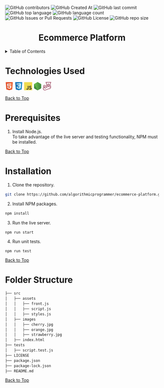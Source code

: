 <a id="readme-top"></a>
![GitHub contributors](https://img.shields.io/github/contributors-anon/algorithmicprogrammer/ecommerce-platform?style=for-the-badge)
![GitHub Created At](https://img.shields.io/github/created-at/algorithmicprogrammer/ecommerce-platform?style=for-the-badge)
![GitHub last commit](https://img.shields.io/github/last-commit/algorithmicprogrammer/ecommerce-platform?style=for-the-badge)
![GitHub top language](https://img.shields.io/github/languages/top/algorithmicprogrammer/ecommerce-platform?style=for-the-badge)
![GitHub language count](https://img.shields.io/github/languages/count/algorithmicprogrammer/ecommerce-platform?style=for-the-badge)
![GitHub Issues or Pull Requests](https://img.shields.io/github/issues/algorithmicprogrammer/ecommerce-platform?style=for-the-badge)
![GitHub License](https://img.shields.io/github/license/algorithmicprogrammer/ecommerce-platform?style=for-the-badge)
![GitHub repo size](https://img.shields.io/github/repo-size/algorithmicprogrammer/ecommerce-platform?style=for-the-badge)






<h1 align="center">Ecommerce Platform</h1>

<details>
<summary>Table of Contents</summary>
<ol>
<li><a href="#technologies-used">Technologies Used</a></li>
<li><a href="#prerequisites">Prerequisites</a></li>
<li><a href="#installation">Installation</a></li>
<li><a href="#folder-structure">Folder Structure</a></li>
</ol>
</details>

# Technologies Used
<code><img height="27" src="https://raw.githubusercontent.com/devicons/devicon/master/icons/html5/html5-original.svg" alt="html5"></code>
<code><img height="27" src="https://raw.githubusercontent.com/devicons/devicon/master/icons/css3/css3-original.svg" alt="css3"></code>
<code><img height="27" src="https://raw.githubusercontent.com/devicons/devicon/master/icons/javascript/javascript-original.svg" alt="javascript"></code>
<code><img height="27" src="https://raw.githubusercontent.com/devicons/devicon/master/icons/nodejs/nodejs-original.svg" alt="nodejs"></code>
<code><img height="27" src="https://raw.githubusercontent.com/devicons/devicon/master/icons/jest/jest-plain.svg" alt="jest"></code>
<p><a href="#readme-top">Back to Top</a></p>

# Prerequisites
1. Install Node.js. <br>
To take advantage of the live server and testing functionality, NPM must be installed.
<p><a href="#readme-top">Back to Top</a></p>

# Installation
1. Clone the repository.
  ```sh 
git clone https://github.com/algorithmicprogrammer/ecommerce-platform.git    
  ```
2. Install NPM packages.
  ```sh
npm install
```

3. Run the live server.
```
npm run start
```

4. Run unit tests.
```
npm run test
```

<p><a href="#readme-top">Back to Top</a></p>

# Folder Structure
```bash
├── src
│   ├── assets
│   │   ├── front.js
│   │   ├── script.js
│   │   ├── styles.js
│   ├── images
│   │   ├── cherry.jpg
│   │   ├── orange.jpg
│   │   ├── strawberry.jpg
│   ├── index.html
├── tests
│   ├── script.test.js
├── LICENSE
├── package.json
├── package-lock.json
├── README.md
```
<p><a href="#readme-top">Back to Top</a></p>